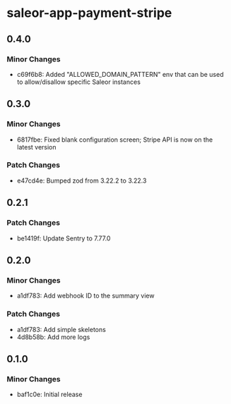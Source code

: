 # saleor-app-payment-stripe

## 0.4.0

### Minor Changes

- c69f6b8: Added "ALLOWED_DOMAIN_PATTERN" env that can be used to allow/disallow specific Saleor instances

## 0.3.0

### Minor Changes

- 6817fbe: Fixed blank configuration screen; Stripe API is now on the latest version

### Patch Changes

- e47cd4e: Bumped zod from 3.22.2 to 3.22.3

## 0.2.1

### Patch Changes

- be1419f: Update Sentry to 7.77.0

## 0.2.0

### Minor Changes

- a1df783: Add webhook ID to the summary view

### Patch Changes

- a1df783: Add simple skeletons
- 4d8b58b: Add more logs

## 0.1.0

### Minor Changes

- baf1c0e: Initial release
